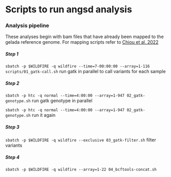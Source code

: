 # Scripts to run angsd analysis

### Analysis pipeline
These analyses begin with bam files that have already been mapped to the gelada reference genome. For mapping scripts refer to [Chiou et al. 2022](https://www.nature.com/articles/s41559-022-01703-4)

##### Step 1
`sbatch -p $WILDFIRE -q wildfire --time=7-00:00:00 --array=1-116 scripts/01_gatk-call.sh` run gatk in parallel to call variants for each sample 

##### Step 2
`sbatch -p htc -q normal --time=4:00:00 --array=1-947 02_gatk-genotype.sh` run gatk genotype in parallel

`sbatch -p htc -q normal --time=4:00:00 --array=1-947 02_gatk-genotype.sh` run it again 

##### Step 3
`sbatch -p $WILDFIRE -q wildfire --exclusive 03_gatk-filter.sh`  filter variants

##### Step 4
`sbatch -p $WILDFIRE -q wildfire --array=1-22 04_bcftools-concat.sh` 

